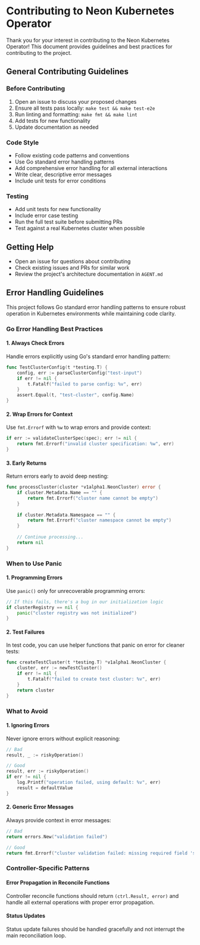 # Contributing to Neon Kubernetes Operator
Thank you for your interest in contributing to the Neon Kubernetes Operator! This document provides guidelines and best practices for contributing to the project.

## General Contributing Guidelines

### Before Contributing

1. Open an issue to discuss your proposed changes
2. Ensure all tests pass locally: `make test && make test-e2e`
3. Run linting and formatting: `make fmt && make lint`
4. Add tests for new functionality
5. Update documentation as needed

### Code Style

- Follow existing code patterns and conventions
- Use Go standard error handling patterns
- Add comprehensive error handling for all external interactions
- Write clear, descriptive error messages
- Include unit tests for error conditions

### Testing

- Add unit tests for new functionality
- Include error case testing
- Run the full test suite before submitting PRs
- Test against a real Kubernetes cluster when possible

## Getting Help

- Open an issue for questions about contributing
- Check existing issues and PRs for similar work
- Review the project's architecture documentation in `AGENT.md`

## Error Handling Guidelines

This project follows Go standard error handling patterns to ensure robust operation in Kubernetes environments while maintaining code clarity.

### Go Error Handling Best Practices

#### 1. Always Check Errors
Handle errors explicitly using Go's standard error handling pattern:

```go
func TestClusterConfig(t *testing.T) {
    config, err := parseClusterConfig("test-input")
    if err != nil {
        t.Fatalf("failed to parse config: %v", err)
    }
    assert.Equal(t, "test-cluster", config.Name)
}
```

#### 2. Wrap Errors for Context
Use `fmt.Errorf` with `%w` to wrap errors and provide context:

```go
if err := validateClusterSpec(spec); err != nil {
    return fmt.Errorf("invalid cluster specification: %w", err)
}
```

#### 3. Early Returns
Return errors early to avoid deep nesting:

```go
func processCluster(cluster *v1alpha1.NeonCluster) error {
    if cluster.Metadata.Name == "" {
        return fmt.Errorf("cluster name cannot be empty")
    }
    
    if cluster.Metadata.Namespace == "" {
        return fmt.Errorf("cluster namespace cannot be empty")
    }
    
    // Continue processing...
    return nil
}
```

### When to Use Panic

#### 1. Programming Errors
Use `panic()` only for unrecoverable programming errors:

```go
// If this fails, there's a bug in our initialization logic
if clusterRegistry == nil {
    panic("cluster registry was not initialized")
}
```

#### 2. Test Failures
In test code, you can use helper functions that panic on error for cleaner tests:

```go
func createTestCluster(t *testing.T) *v1alpha1.NeonCluster {
    cluster, err := newTestCluster()
    if err != nil {
        t.Fatalf("failed to create test cluster: %v", err)
    }
    return cluster
}
```

### What to Avoid

#### 1. Ignoring Errors
Never ignore errors without explicit reasoning:

```go
// Bad
result, _ := riskyOperation()

// Good
result, err := riskyOperation()
if err != nil {
    log.Printf("operation failed, using default: %v", err)
    result = defaultValue
}
```

#### 2. Generic Error Messages
Always provide context in error messages:

```go
// Bad
return errors.New("validation failed")

// Good
return fmt.Errorf("cluster validation failed: missing required field 'spec.storage'")
```

### Controller-Specific Patterns

#### Error Propagation in Reconcile Functions
Controller reconcile functions should return `(ctrl.Result, error)` and handle all external operations with proper error propagation.

#### Status Updates
Status update failures should be handled gracefully and not interrupt the main reconciliation loop.
